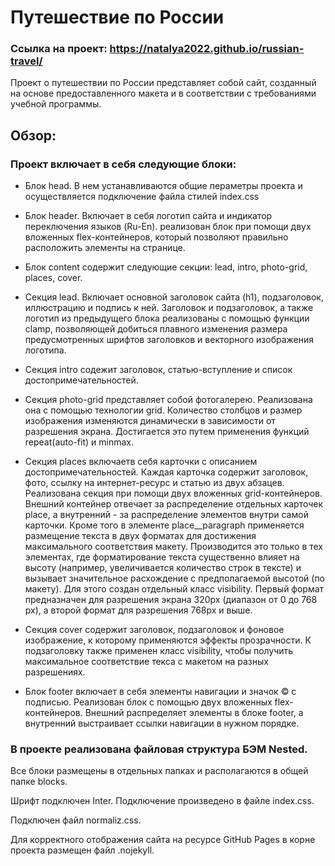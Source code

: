 # Путешествие по России

### Ссылка на проект: https://natalya2022.github.io/russian-travel/

Проект о путешествии по России представляет собой сайт, созданный на основе предоставленного макета и в соответствии с требованиями учебной программы.

## Обзор:
### Проект включает в себя следующие блоки:
* Блок head. В нем устанавливаются общие пераметры проекта и осуществляется подключение файла стилей index.css

* Блок header. Включает в себя логотип сайта и индикатор переключения языков (Ru-En). реализован блок при помощи двух вложенных flex-контейнеров, который позволяют правильно расположить элементы на странице.

* Блок content содержит следующие секции: lead, intro, photo-grid, places, cover.

* Секция lead. Включает основной заголовок сайта (h1), подзаголовок, иллюстрацию и подпись к ней. Заголовок и подзаголовок, а также логотип из предыдущего блока реализованы с помощью функции clamp, позволяющей добиться плавного изменения размера предусмотренных шрифтов заголовков и векторного изображения логотипа. 

* Секция intro содежит заголовок, статью-вступление и список достопримечательностей.

* Секция photo-grid представляет собой фотогалерею. Реализована она с помощью технологии grid. Количество столбцов и размер изображения изменяются динамически в зависимости от разрешения экрана. Достигается это путем применения функций repeat(auto-fit) и minmax.

* Секция places включаетв себя карточки с описанием достопримечательностей. Каждая карточка содержит заголовок, фото, ссылку на интернет-ресурс и статью из двух абзацев. Реализована секция при помощи двух вложенных grid-контейнеров. Внешний контейнер отвечает за распределение отдельных карточек place, а внутренний - за распределение элементов внутри самой карточки.
Кроме того в элементе place__paragraph применяется размещение текста в двух форматах для достижения максимального соответствия макету. Производится это только в тех элементах, где форматирование текста существенно влияет на высоту (например, увеличивается количество строк в тексте) и вызывает значительное расхождение с предполагаемой высотой (по макету). Для этого создан отдельный класс visibility. Первый формат предназначен для разрешения экрана 320px (диапазон от 0 до 768 px), а второй формат для разрешения 768px и выше.

* Секция cover содержит заголовок, подзаголовок и фоновое изображение, к которому применяются эффекты прозрачности. К подзаголовку также применен класс visibility, чтобы получить максимальное соответствие текса с макетом на разных разрешениях.

* Блок footer включает в себя элементы навигации и значок © с подписью. Реализован блок с помощью двух вложенных flex-контейнеров. Внешний распределяет элементы в блоке footer, а внутренний выстраивает ссылки навигации в нужном порядке.

### В проекте реализована файловая структура БЭМ Nested.
Все блоки размещены в отдельных папках и располагаются в общей папке blocks.

Шрифт подключен Inter. Подключение произведено в файле index.css.

Подключен файл normaliz.css.

Для корректного отображения сайта на ресурсе GitHub Pages в корне проекта размещен файл .nojekyll.






